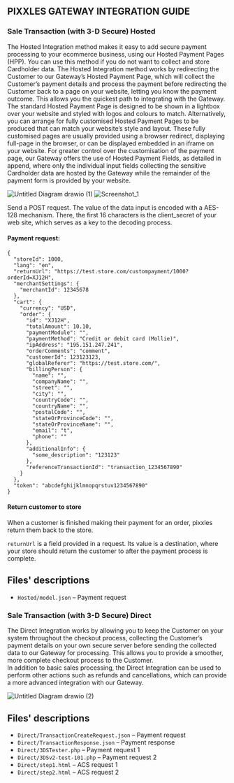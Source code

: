## PIXXLES GATEWAY INTEGRATION GUIDE

### Sale Transaction (with 3-D Secure) Hosted

The Hosted Integration method makes it easy to add secure payment processing to your ecommerce business, using our Hosted Payment Pages (HPP). You can use this method if you do not want to collect and store Cardholder data. The Hosted Integration method works by redirecting the Customer to our Gateway’s Hosted Payment Page, which will collect the Customer’s payment details and process the payment before redirecting the Customer back to a page on your website, letting you know the payment outcome. This allows you the quickest path to integrating with the Gateway. The standard Hosted Payment Page is designed to be shown in a lightbox over your website and styled with logos and colours to match. Alternatively, you can arrange for fully customised Hosted Payment Pages to be produced that can match your website’s style and layout. These fully customised pages are usually provided using a browser redirect, displaying full-page in the browser, or can be displayed embedded in an iframe on your website. For greater control over the customisation of the payment page, our Gateway offers the use of Hosted Payment Fields, as detailed in append, where only the individual input fields collecting the sensitive Cardholder data are hosted by the Gateway while the remainder of the payment form is provided by your website.

![Untitled Diagram drawio (1)](https://user-images.githubusercontent.com/72015387/180844098-f3b91301-bbeb-4ff4-b37f-b9ff8a524ad7.png)
![Screenshot_1](https://user-images.githubusercontent.com/72015387/180844236-2da9f4c6-e747-415d-bfad-5f545c42a621.png)


Send a POST request. The value of the data input is encoded with a AES-128 mechanism. There, the first 16 characters is the client_secret of your web site, which serves as a key to the decoding process.

#### Payment request:


```plaintext
{
  "storeId": 1000,
  "lang": "en",
  "returnUrl": "https://test.store.com/custompayment/1000?orderId=XJ12H",
  "merchantSettings": {
    "merchantId": 12345678
  },
  "cart": {
    "currency": "USD",
    "order": {
      "id": "XJ12H",
      "totalAmount": 10.10,
      "paymentModule": "",
      "paymentMethod": "Credit or debit card (Mollie)",
      "ipAddress": "195.151.247.241",
      "orderComments": "comment",
      "customerId": 123123123,
      "globalReferer": "https://test.store.com/",
      "billingPerson": {
        "name": "",
        "companyName": "",
        "street": "",
        "city": "",
        "countryCode": "",
        "countryName": "",
        "postalCode": "",
        "stateOrProvinceCode": "",
        "stateOrProvinceName": "",
        "email": "t",
        "phone": ""
      },
      "additionalInfo": {
        "some_description": "123123"
      },
      "referenceTransactionId": "transaction_1234567890"
    }
  },
  "token": "abcdefghijklmnopqrstuv1234567890"
}
```

#### Return customer to store

When a customer is finished making their payment for an order, pixxles return them back to the store.

`returnUrl` is a field provided in a request. Its value is a destination, where your store should return the customer to after the payment process is complete.

## Files' descriptions

- `Hosted/model.json` – Payment request

### Sale Transaction (with 3-D Secure) Direct 

The Direct Integration works by allowing you to keep the Customer on your system throughout the checkout process, collecting the Customer’s payment details on your own secure server before sending the collected data to our Gateway for processing. This allows you to provide a smoother, more complete checkout process to the Customer.  
In addition to basic sales processing, the Direct Integration can be used to perform other actions such as refunds and cancellations, which can provide a more advanced integration with our Gateway.

![Untitled Diagram drawio (2)](https://user-images.githubusercontent.com/72015387/180981113-2dad9ffa-f365-4831-bbbd-64a942d3d5b8.png)

## Files' descriptions

- `Direct/TransactionCreateRequest.json` – Payment request
- `Direct/TransactionResponse.json` – Payment response
- `Direct/3DSTester.php` –  Payment request 1
- `Direct/3DSv2-test-101.php` – Payment request 2
- `Direct/step1.html` –  ACS request 1
- `Direct/step2.html` – ACS request 2

